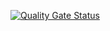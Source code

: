 [![Quality Gate Status](https://sonarcloud.io/api/project_badges/measure?project=civicbase_civicbase-ui&metric=alert_status)](https://sonarcloud.io/summary/new_code?id=civicbase_civicbase-ui)
